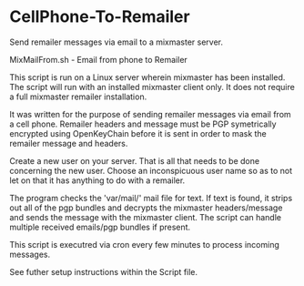 # CellPhone-To-Remailer

Send remailer messages via email to a mixmaster server.

MixMailFrom<username>.sh - Email from phone to Remailer

This script is run on a Linux server wherein mixmaster has
been installed.  The script will run with an installed
mixmaster client only.  It does not require a full mixmaster
remailer installation.

It was written for the purpose of sending remailer messages via
email from a cell phone.  Remailer headers and message must
be PGP symetrically encrypted using OpenKeyChain before it is
sent in order to mask the remailer message and headers.

Create a new user on your server.  That is all that needs
to be done concerning the new user.  Choose an inconspicuous
user name so as to not let on that it has anything to do
with a remailer.

The program checks the 'var/mail/<username>' mail file for
text.  If text is found, it strips out all of the pgp bundles
and decrypts the mixmaster headers/message and sends the message
with the mixmaster client.  The script can handle multiple
received emails/pgp bundles if present.

This script is executred via cron every few minutes to process
incoming messages.

See futher setup instructions within the Script file.
